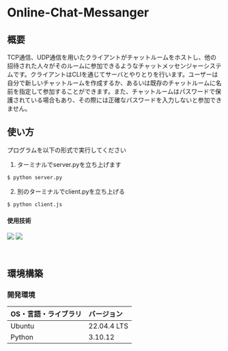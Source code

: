 # Online-Chat-Messanger

## 概要
TCP通信、UDP通信を用いたクライアントがチャットルームをホストし、他の招待された人々がそのルームに参加できるようなチャットメッセンジャーシステムです。クライアントはCLIを通じてサーバとやりとりを行います。ユーザーは自分で新しいチャットルームを作成するか、あるいは既存のチャットルームに名前を指定して参加することができます。また、チャットルームはパスワードで保護されている場合もあり、その際には正確なパスワードを入力しないと参加できません。

## 使い方

プログラムを以下の形式で実行してください

1. ターミナルでserver.pyを立ち上げます
```bash
$ python server.py
```
2. 別のターミナルでclient.pyを立ち上げる
```bash
$ python client.js
```

#### 使用技術
<p style="display: inline">
<img src="https://img.shields.io/badge/-Linux-212121.svg?logo=linux&style=popout">
<img src="https://img.shields.io/badge/-Python-FFC107.svg?logo=python&style=popout">
</p>

&nbsp;

## 環境構築
### 開発環境
| OS・言語・ライブラリ | バージョン |
| :------- | :------ |
| Ubuntu | 22.04.4 LTS |
| Python | 3.10.12 |

&nbsp;
